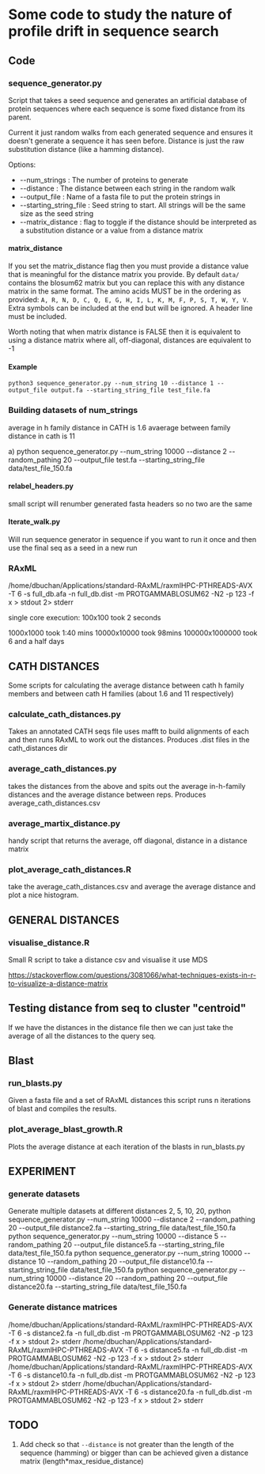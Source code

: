 # Some code to study the nature of profile drift in sequence search

## Code

### sequence_generator.py

Script that takes a seed sequence and generates an artificial database
of protein sequences where each sequence is some fixed distance from its parent.

Current it just random walks from each generated sequence and ensures it doesn't
generate a sequence it has seen before. Distance is just the raw substitution
distance (like a hamming distance).

Options:

* --num_strings : The number of proteins to generate
* --distance : The distance between each string in the random walk
* --output_file : Name of a fasta file to put the protein strings in
* --starting_string_file : Seed string to start. All strings will be the same size as the seed string
* --matrix_distance : flag to toggle if the distance should be interpreted as a substitution distance or a value from a distance matrix

#### matrix_distance

If you set the matrix_distance flag then you must provide a distance value that is
meaningful for the distance matrix you provide. By default `data/` contains the blosum62 matrix but you can replace this with any distance matrix in the same format. The amino acids MUST be in the ordering as provided: `A, R, N, D, C, Q, E, G, H, I, L, K, M, F, P, S, T, W, Y, V`. Extra symbols can be included at the end but will be ignored. A header line must be included.

Worth noting that when matrix distance is FALSE then it is equivalent to using a distance matrix where all, off-diagonal, distances are equivalent to -1

#### Example

```
python3 sequence_generator.py --num_string 10 --distance 1 --output_file output.fa --starting_string_file test_file.fa
```

### Building datasets of num_strings

average in h family distance in CATH is 1.6
avaerage between family distance in cath is 11

a) python sequence_generator.py --num_string 10000 --distance 2 --random_pathing 20 --output_file test.fa --starting_string_file data/test_file_150.fa

#### relabel_headers.py

small script will renumber generated fasta headers so no two are the same

#### Iterate_walk.py

Will run sequence generator in sequence if you want to run it once and then use the final seq as a
seed in a new run

### RAxML

/home/dbuchan/Applications/standard-RAxML/raxmlHPC-PTHREADS-AVX -T 6 -s full_db.afa -n full_db.dist -m PROTGAMMABLOSUM62 -N2 -p 123 -f x > stdout 2> stderr

single core execution:
100x100 took 2 seconds

1000x1000 took 1:40 mins
10000x10000 took 98mins
100000x1000000 took 6 and a half days


## CATH DISTANCES

Some scripts for calculating the average distance between cath h family members and between cath H families (about 1.6 and 11 respectively)

### calculate_cath_distances.py

Takes an annotated CATH seqs file uses mafft to build alignments of each and then runs RAxML to work out the distances. Produces .dist files in the cath_distances dir

### average_cath_distances.py

takes the distances from the above and spits out the average in-h-family distances
and the average distance between reps. Produces average_cath_distances.csv

### average_martix_distance.py

handy script that returns the average, off diagonal, distance in a distance matrix

### plot_average_cath_distances.R

take the average_cath_distances.csv and average the average distance and plot a nice histogram.

## GENERAL DISTANCES

### visualise_distance.R

Small R script to take a distance csv and visualise it use MDS

https://stackoverflow.com/questions/3081066/what-techniques-exists-in-r-to-visualize-a-distance-matrix

## Testing distance from seq to cluster "centroid"

If we have the distances in the distance file then we can just take the average of all the distances to the query seq.

## Blast

### run_blasts.py

Given a fasta file and a set of RAxML distances this script runs n iterations of blast and compiles
the results.

### plot_average_blast_growth.R

Plots the average distance at each iteration of the blasts in run_blasts.py


## EXPERIMENT



### generate datasets

Generate multiple datasets at different distances 2, 5, 10, 20,
python sequence_generator.py --num_string 10000 --distance 2 --random_pathing 20 --output_file distance2.fa --starting_string_file data/test_file_150.fa
python sequence_generator.py --num_string 10000 --distance 5 --random_pathing 20 --output_file distance5.fa --starting_string_file data/test_file_150.fa
python sequence_generator.py --num_string 10000 --distance 10 --random_pathing 20 --output_file distance10.fa --starting_string_file data/test_file_150.fa
python sequence_generator.py --num_string 10000 --distance 20 --random_pathing 20 --output_file distance20.fa --starting_string_file data/test_file_150.fa

### Generate distance matrices
/home/dbuchan/Applications/standard-RAxML/raxmlHPC-PTHREADS-AVX -T 6 -s distance2.fa -n full_db.dist -m PROTGAMMABLOSUM62 -N2 -p 123 -f x > stdout 2> stderr
/home/dbuchan/Applications/standard-RAxML/raxmlHPC-PTHREADS-AVX -T 6 -s distance5.fa -n full_db.dist -m PROTGAMMABLOSUM62 -N2 -p 123 -f x > stdout 2> stderr
/home/dbuchan/Applications/standard-RAxML/raxmlHPC-PTHREADS-AVX -T 6 -s distance10.fa -n full_db.dist -m PROTGAMMABLOSUM62 -N2 -p 123 -f x > stdout 2> stderr
/home/dbuchan/Applications/standard-RAxML/raxmlHPC-PTHREADS-AVX -T 6 -s distance20.fa -n full_db.dist -m PROTGAMMABLOSUM62 -N2 -p 123 -f x > stdout 2> stderr

## TODO

1. Add check so that `--distance` is not greater than the length of the sequence (hamming) or bigger than can be achieved given a distance matrix (length*max_residue_distance)
